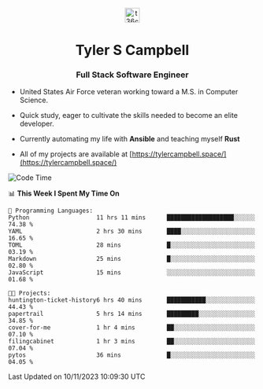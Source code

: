 <p align="center">
<a href="https://www.linkedin.com/in/t36campbell" target="blank"><img align="center" src="https://ik.imagekit.io/t36campbell/Portfolio/linkedin.png.original_m8bbGgPh6.png" alt="t36campbell" height="30" width="30" /></a>
</p>
<h1 align="center">Tyler S Campbell</h1>
<h3 align="center">Full Stack Software Engineer</h3>

* United States Air Force veteran working toward a M.S. in Computer Science.

* Quick study, eager to cultivate the skills needed to become an elite developer.

* Currently automating my life with **Ansible** and teaching myself **Rust**

* All of my projects are available at [https://tylercampbell.space/](https://tylercampbell.space/)

<!--START_SECTION:waka-->
![Code Time](http://img.shields.io/badge/Code%20Time-2%2C970%20hrs%2056%20mins-blue)

📊 **This Week I Spent My Time On** 

```text
💬 Programming Languages: 
Python                   11 hrs 11 mins      ███████████████████░░░░░░   74.38 % 
YAML                     2 hrs 30 mins       ████░░░░░░░░░░░░░░░░░░░░░   16.65 % 
TOML                     28 mins             █░░░░░░░░░░░░░░░░░░░░░░░░   03.19 % 
Markdown                 25 mins             █░░░░░░░░░░░░░░░░░░░░░░░░   02.80 % 
JavaScript               15 mins             ░░░░░░░░░░░░░░░░░░░░░░░░░   01.68 % 

🐱‍💻 Projects: 
huntington-ticket-history6 hrs 40 mins       ███████████░░░░░░░░░░░░░░   44.43 % 
papertrail               5 hrs 14 mins       █████████░░░░░░░░░░░░░░░░   34.85 % 
cover-for-me             1 hr 4 mins         ██░░░░░░░░░░░░░░░░░░░░░░░   07.10 % 
filingcabinet            1 hr 3 mins         ██░░░░░░░░░░░░░░░░░░░░░░░   07.04 % 
pytos                    36 mins             █░░░░░░░░░░░░░░░░░░░░░░░░   04.05 % 
```


 Last Updated on 10/11/2023 10:09:30 UTC
<!--END_SECTION:waka-->
